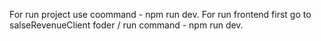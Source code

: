 For run project use coommand - npm run dev.
For run frontend first go to salseRevenueClient foder / run command - npm run dev.

